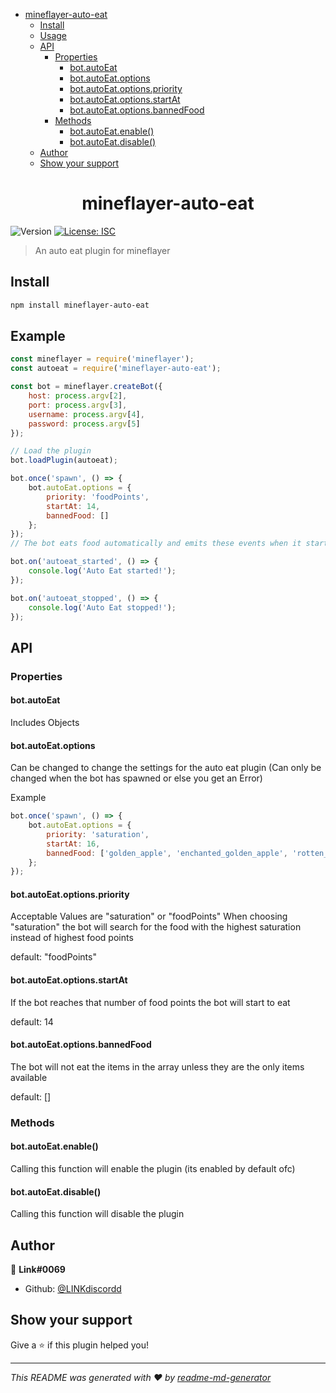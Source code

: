 <!-- START doctoc generated TOC please keep comment here to allow auto update -->
<!-- DON'T EDIT THIS SECTION, INSTEAD RE-RUN doctoc TO UPDATE -->

- [mineflayer-auto-eat](#mineflayer-auto-eat)
  - [Install](#install)
  - [Usage](#usage)
  - [API](#api)
    - [Properties](#properties)
      - [bot.autoEat](#botautoeat)
      - [bot.autoEat.options](#botautoeatoptions)
      - [bot.autoEat.options.priority](#botautoeatoptionspriority)
      - [bot.autoEat.options.startAt](#botautoeatoptionsstartat)
      - [bot.autoEat.options.bannedFood](#botautoeatoptionsbannedfood)
    - [Methods](#methods)
      - [bot.autoEat.enable()](#botautoeatenable)
      - [bot.autoEat.disable()](#botautoeatdisable)
  - [Author](#author)
  - [Show your support](#show-your-support)

<!-- END doctoc generated TOC please keep comment here to allow auto update -->

<h1 align="center">mineflayer-auto-eat</h1>
<p>
  <img alt="Version" src="https://img.shields.io/badge/version-1.1.1-blue.svg?cacheSeconds=2592000" />
  <a href="#" target="_blank">
    <img alt="License: ISC" src="https://img.shields.io/badge/License-ISC-yellow.svg" />
  </a>
</p>

> An auto eat plugin for mineflayer

## Install

```sh
npm install mineflayer-auto-eat
```

## Example

```js
const mineflayer = require('mineflayer');
const autoeat = require('mineflayer-auto-eat');

const bot = mineflayer.createBot({
	host: process.argv[2],
	port: process.argv[3],
	username: process.argv[4],
	password: process.argv[5]
});

// Load the plugin
bot.loadPlugin(autoeat);

bot.once('spawn', () => {
	bot.autoEat.options = {
		priority: 'foodPoints',
		startAt: 14,
		bannedFood: []
	};
});
// The bot eats food automatically and emits these events when it starts eating and stops eating.

bot.on('autoeat_started', () => {
	console.log('Auto Eat started!');
});

bot.on('autoeat_stopped', () => {
	console.log('Auto Eat stopped!');
});
```

## API

### Properties

#### bot.autoEat

Includes Objects

#### bot.autoEat.options

Can be changed to change the settings for the auto eat plugin
(Can only be changed when the bot has spawned or else you get an Error)

Example

```js
bot.once('spawn', () => {
	bot.autoEat.options = {
		priority: 'saturation',
		startAt: 16,
		bannedFood: ['golden_apple', 'enchanted_golden_apple', 'rotten_flesh']
	};
});
```

#### bot.autoEat.options.priority
Acceptable Values are "saturation" or "foodPoints"
When choosing "saturation" the bot will search for the food with the highest saturation instead of highest food points

default: "foodPoints"

#### bot.autoEat.options.startAt
If the bot reaches that number of food points the bot will start to eat

default: 14

#### bot.autoEat.options.bannedFood
The bot will not eat the items in the array unless they are the only items available

default: []

### Methods

#### bot.autoEat.enable()
Calling this function will enable the plugin
(its enabled by default ofc)

#### bot.autoEat.disable()
Calling this function will disable the plugin

## Author

👤 **Link#0069**

- Github: [@LINKdiscordd](https://github.com/LINKdiscordd)

## Show your support

Give a ⭐️ if this plugin helped you!

***

_This README was generated with ❤️ by [readme-md-generator](https://github.com/kefranabg/readme-md-generator)_
